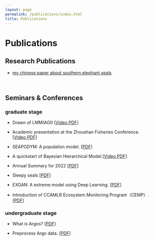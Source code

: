 ```yaml
---
layout: page
permalink: /publications/index.html
title: Publications
---
```


# Publications

[//]: # (continuing...)

[//]: # ()
## Research Publications  



- [my chinese paper about southern elephant seals](https://yun-tianming.github.io/file/南极凯尔盖朗海台南象海豹繁殖后运动行为特征分析.pdf)

[//]: # (<br>**Hanlin Cai** &#40;Advisor: Zhezhuang Xu&#41;)

[//]: # ()
[//]: # ()
[//]: # ()
[//]: # (<br>Industrial Placement Thesis in Huading Tech and IACTIP Lab)


<br>


[//]: # (## Journal Paper)

[//]: # ()
[//]: # (- [Deep Residual Neural Network for Efficient Traffic Sign Detection]&#40;https://caihanlin.com/mypaper/202302ICAROB.pdf&#41;)

[//]: # (<br>**Hanlin Cai**, Zheng Li, Jiaqi Hu, Wei Hong Lim, Sew Sun Tiang, Mastaneh Mokayef, Chin Hong Wong)

[//]: # (<br>28th International Conference on Artificial Life and Robotics<br>Beppu, Japan. February, 2023. [Slides]&#40;https://caihanlin.com/mypaper/slides/2023-ICAROB-Pre.pdf&#41;.)

[//]: # ()
[//]: # (- [An IoT Garbage Monitoring System for Effective Garbage Management]&#40;https://caihanlin.com/mypaper/202208cenim.pdf&#41;)

[//]: # (<br>**Hanlin Cai**, Jiaqi Hu, Zheng Li, Wei Hong Lim, Mastaneh Mokayef, Chin Hong Wong<br>4th International Conference on Computer Engineering, Network and Intelligent Multimedia)

[//]: # (<br>Surabaya, Indonesia. November, 2022.)

[//]: # (-<br>)

[//]: # ()
[//]: # (---)

[//]: # ()
## Seminars & Conferences
### graduate stage

- Drawn of LMM(AGI) [[Video](https://www.bilibili.com/video/BV1184y1R7Tg/?spm_id_from=444.41.list.card_archive.click&vd_source=a4fe546e92107179c3044d619f1cebfa),[PDF](https://blog.luofu.monster/file/LMM曙光.pdf)]

- Academic presentation at the Zhoushan Fisheries Conference.[[Video](https://www.bilibili.com/video/BV1DN411v7U4/?spm_id_from=444.41.list.card_archive.click&vd_source=a4fe546e92107179c3044d619f1cebfa),[PDF](https://blog.luofu.monster/file/孟凡祎krillGAN.pdf)]

- SEAPODYM: A population model. [[PDF](https://blog.luofu.monster/file/seapodym.pdf)]

- A quickstart of Bayesian Hierarchical Model.[[Video](https://www.bilibili.com/video/BV1NF411D7UA/?spm_id_from=444.41.list.card_archive.click&vd_source=a4fe546e92107179c3044d619f1cebfa),[PDF](https://blog.luofu.monster/file/BHM介绍.pdf)]

- Annual Summary for 2022 [[PDF](https://blog.luofu.monster/file/2023Summary.pdf)] 

- Sleepy seals [[PDF](https://blog.luofu.monster/file/sleepy_seals.pdf)]

- EXGAN: A extreme model using Deep Learning. [[PDF](https://blog.luofu.monster/file/exgan.pdf)]

- Introduction of CCAMLR Ecosystem Monitoring Program（CEMP）. [[PDF](https://blog.luofu.monster/file/cemp汇报.pdf)]



### undergraduate stage

- What is Argos? [[PDF](https://blog.luofu.monster/file/Argos.pdf)]

- Preprocess Argo data. [[PDF](https://blog.luofu.monster/file/preprocess_argo_data.pdf)]




<br>


